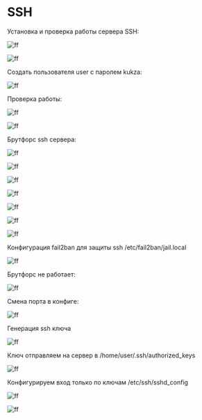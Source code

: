 # SSH

Установка и проверка работы сервера SSH:

![ff](screenshots/Screenshot%20from%202024-01-13%2023-24-00.png)

![ff](screenshots/Screenshot%20from%202024-01-13%2023-24-34.png)

Создать пользователя user с паролем kukza:

![ff](screenshots/Screenshot%20from%202024-01-13%2023-26-04.png)

Проверка работы:

![ff](screenshots/Screenshot%20from%202024-01-13%2023-27-16.png)

![ff](screenshots/Screenshot%20from%202024-01-13%2023-36-57.png)

Брутфорс ssh сервера:

![ff](screenshots/Screenshot%20from%202024-01-13%2023-56-33.png)

![ff](screenshots/Screenshot%20from%202024-01-13%2023-56-55.png)

![ff](screenshots/Screenshot%20from%202024-01-14%2000-00-11.png)

![ff](screenshots/Screenshot%20from%202024-01-14%2000-00-28.png)

![ff](screenshots/Screenshot%20from%202024-01-14%2000-05-43.png)

![ff](screenshots/Screenshot%20from%202024-01-14%2000-06-09.png)

![ff](screenshots/Screenshot%20from%202024-01-14%2000-15-13.png)

Конфигурация fail2ban для защиты ssh /etc/fail2ban/jail.local

![ff](screenshots/Screenshot%20from%202024-01-14%2001-45-43.png)

Брутфорс не работает:

![ff](screenshots/Screenshot%20from%202024-01-14%2001-53-41.png)

Смена порта в конфиге:

![ff](screenshots/Screenshot%20from%202024-01-14%2002-18-29.png)

Генерация ssh ключа

![ff](screenshots/Screenshot%20from%202024-01-14%2002-25-16.png)

Ключ отправляем на сервер в /home/user/.ssh/authorized_keys

![ff](screenshots/Screenshot%20from%202024-01-14%2002-30-58.png)

Конфигурируем вход только по ключам /etc/ssh/sshd_config

![ff](screenshots/Screenshot%20from%202024-01-14%2002-34-13.png)

![ff](screenshots/Screenshot%20from%202024-01-14%2002-37-01.png)
